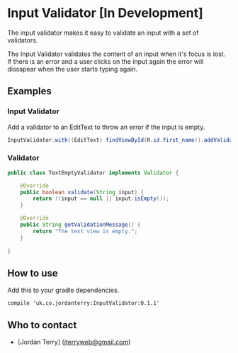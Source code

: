 # Input Validator [In Development]

The input validator makes it easy to validate an input with a set of validators.

The Input Validator validates the content of an input when it's focus is lost. If there is an error and a user clicks on the input again the error will dissapear when the user starts typing again.


## Examples

### Input Validator

Add a validator to an EditText to throw an error if the input is empty.

```Java
InputValidator.with((EditText) findViewById(R.id.first_name)).addValidator(new TextEmptyValidator());
```

### Validator

```Java
public class TextEmptyValidator implements Validator {

    @Override
    public boolean validate(String input) {
        return !(input == null || input.isEmpty());
    }

    @Override
    public String getValidationMessage() {
        return "The text view is empty.";
    }
    
}

```

## How to use

Add this to your gradle dependencies.

`compile 'uk.co.jordanterry:InputValidator:0.1.1'`

## Who to contact

* [Jordan Terry] (jterryweb@gmail.com)
